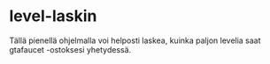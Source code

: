 # level-laskin
Tällä pienellä ohjelmalla voi helposti laskea, kuinka paljon levelia saat gtafaucet -ostoksesi yhetydessä.
